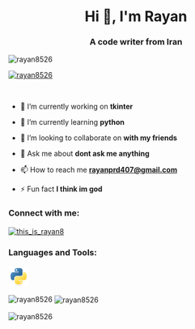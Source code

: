 <h1 align="center">Hi 👋, I'm Rayan</h1>
<h3 align="center">A code writer from Iran</h3>

<p align="left"> <img src="https://komarev.com/ghpvc/?username=rayan8526&label=Profile%20views&color=0e75b6&style=flat" alt="rayan8526" /> </p>

<p align="left"> <a href="https://github.com/ryo-ma/github-profile-trophy"><img src="https://github-profile-trophy.vercel.app/?username=rayan8526" alt="rayan8526" /></a> </p>

<p align="left"> <a href="https://twitter.com/" target="blank"><img src="https://img.shields.io/twitter/follow/?logo=twitter&style=for-the-badge" alt="" /></a> </p>

- 🔭 I’m currently working on **tkinter**

- 🌱 I’m currently learning **python**

- 👯 I’m looking to collaborate on **with my friends**

- 💬 Ask me about **dont ask me anything**

- 📫 How to reach me **rayanprd407@gmail.com**

- ⚡ Fun fact **I think im god**

<h3 align="left">Connect with me:</h3>
<p align="left">
<a href="https://instagram.com/this_is_rayan8" target="blank"><img align="center" src="https://raw.githubusercontent.com/rahuldkjain/github-profile-readme-generator/master/src/images/icons/Social/instagram.svg" alt="this_is_rayan8" height="30" width="40" /></a>
</p>

<h3 align="left">Languages and Tools:</h3>
<p align="left"> <a href="https://www.python.org" target="_blank" rel="noreferrer"> <img src="https://raw.githubusercontent.com/devicons/devicon/master/icons/python/python-original.svg" alt="python" width="40" height="40"/> </a> </p>

<p><img align="left" src="https://github-readme-stats.vercel.app/api/top-langs?username=rayan8526&show_icons=true&locale=en&layout=compact" alt="rayan8526" /></p>

<p>&nbsp;<img align="center" src="https://github-readme-stats.vercel.app/api?username=rayan8526&show_icons=true&locale=en" alt="rayan8526" /></p>

<p><img align="center" src="https://github-readme-streak-stats.herokuapp.com/?user=rayan8526&" alt="rayan8526" /></p>
